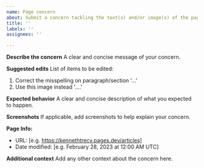 ```yaml
---
name: Page concern
about: Submit a concern tackling the text(s) and/or image(s) of the page.
title: ''
labels: ''
assignees: ''

---
```


**Describe the concern**
A clear and concise message of your concern.

**Suggested edits**
List of items to be edited:
1. Correct the misspelling on paragraph/section '...'
2. Use this image instead '....'

**Expected behavior**
A clear and concise description of what you expected to happen.

**Screenshots**
If applicable, add screenshots to help explain your concern.

**Page Info:**
<!-- Please complete the following information. -->
 - URL: [e.g. https://kennethtrecy.pages.dev/articles]
 - Date modified: [e.g. February 28, 2023 at 12:00 AM UTC]

**Additional context**
Add any other context about the concern here.
